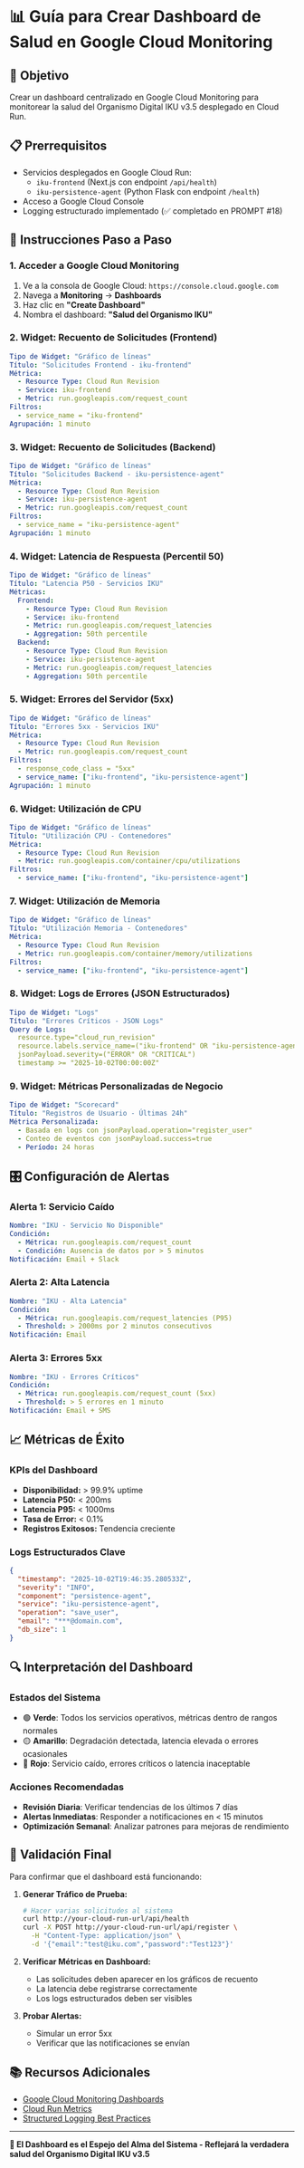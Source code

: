 # 📊 Guía para Crear Dashboard de Salud en Google Cloud Monitoring

## 🎯 Objetivo
Crear un dashboard centralizado en Google Cloud Monitoring para monitorear la salud del Organismo Digital IKU v3.5 desplegado en Cloud Run.

## 📋 Prerrequisitos
- Servicios desplegados en Google Cloud Run:
  - `iku-frontend` (Next.js con endpoint `/api/health`)
  - `iku-persistence-agent` (Python Flask con endpoint `/health`)
- Acceso a Google Cloud Console
- Logging estructurado implementado (✅ completado en PROMPT #18)

## 🚀 Instrucciones Paso a Paso

### 1. Acceder a Google Cloud Monitoring
1. Ve a la consola de Google Cloud: `https://console.cloud.google.com`
2. Navega a **Monitoring** → **Dashboards**
3. Haz clic en **"Create Dashboard"**
4. Nombra el dashboard: **"Salud del Organismo IKU"**

### 2. Widget: Recuento de Solicitudes (Frontend)
```yaml
Tipo de Widget: "Gráfico de líneas"
Título: "Solicitudes Frontend - iku-frontend"
Métrica:
  - Resource Type: Cloud Run Revision
  - Service: iku-frontend
  - Metric: run.googleapis.com/request_count
Filtros:
  - service_name = "iku-frontend"
Agrupación: 1 minuto
```

### 3. Widget: Recuento de Solicitudes (Backend)
```yaml
Tipo de Widget: "Gráfico de líneas"
Título: "Solicitudes Backend - iku-persistence-agent"
Métrica:
  - Resource Type: Cloud Run Revision
  - Service: iku-persistence-agent
  - Metric: run.googleapis.com/request_count
Filtros:
  - service_name = "iku-persistence-agent"
Agrupación: 1 minuto
```

### 4. Widget: Latencia de Respuesta (Percentil 50)
```yaml
Tipo de Widget: "Gráfico de líneas"
Título: "Latencia P50 - Servicios IKU"
Métricas:
  Frontend:
    - Resource Type: Cloud Run Revision
    - Service: iku-frontend
    - Metric: run.googleapis.com/request_latencies
    - Aggregation: 50th percentile
  Backend:
    - Resource Type: Cloud Run Revision
    - Service: iku-persistence-agent
    - Metric: run.googleapis.com/request_latencies
    - Aggregation: 50th percentile
```

### 5. Widget: Errores del Servidor (5xx)
```yaml
Tipo de Widget: "Gráfico de líneas"
Título: "Errores 5xx - Servicios IKU"
Métrica:
  - Resource Type: Cloud Run Revision
  - Metric: run.googleapis.com/request_count
Filtros:
  - response_code_class = "5xx"
  - service_name: ["iku-frontend", "iku-persistence-agent"]
Agrupación: 1 minuto
```

### 6. Widget: Utilización de CPU
```yaml
Tipo de Widget: "Gráfico de líneas"
Título: "Utilización CPU - Contenedores"
Métrica:
  - Resource Type: Cloud Run Revision
  - Metric: run.googleapis.com/container/cpu/utilizations
Filtros:
  - service_name: ["iku-frontend", "iku-persistence-agent"]
```

### 7. Widget: Utilización de Memoria
```yaml
Tipo de Widget: "Gráfico de líneas"
Título: "Utilización Memoria - Contenedores"
Métrica:
  - Resource Type: Cloud Run Revision
  - Metric: run.googleapis.com/container/memory/utilizations
Filtros:
  - service_name: ["iku-frontend", "iku-persistence-agent"]
```

### 8. Widget: Logs de Errores (JSON Estructurados)
```yaml
Tipo de Widget: "Logs"
Título: "Errores Críticos - JSON Logs"
Query de Logs:
  resource.type="cloud_run_revision"
  resource.labels.service_name=("iku-frontend" OR "iku-persistence-agent")
  jsonPayload.severity=("ERROR" OR "CRITICAL")
  timestamp >= "2025-10-02T00:00:00Z"
```

### 9. Widget: Métricas Personalizadas de Negocio
```yaml
Tipo de Widget: "Scorecard"
Título: "Registros de Usuario - Últimas 24h"
Métrica Personalizada:
  - Basada en logs con jsonPayload.operation="register_user"
  - Conteo de eventos con jsonPayload.success=true
  - Período: 24 horas
```

## 🎛️ Configuración de Alertas

### Alerta 1: Servicio Caído
```yaml
Nombre: "IKU - Servicio No Disponible"
Condición: 
  - Métrica: run.googleapis.com/request_count
  - Condición: Ausencia de datos por > 5 minutos
Notificación: Email + Slack
```

### Alerta 2: Alta Latencia
```yaml
Nombre: "IKU - Alta Latencia"
Condición:
  - Métrica: run.googleapis.com/request_latencies (P95)
  - Threshold: > 2000ms por 2 minutos consecutivos
Notificación: Email
```

### Alerta 3: Errores 5xx
```yaml
Nombre: "IKU - Errores Críticos"
Condición:
  - Métrica: run.googleapis.com/request_count (5xx)
  - Threshold: > 5 errores en 1 minuto
Notificación: Email + SMS
```

## 📈 Métricas de Éxito

### KPIs del Dashboard
- **Disponibilidad:** > 99.9% uptime
- **Latencia P50:** < 200ms
- **Latencia P95:** < 1000ms
- **Tasa de Error:** < 0.1%
- **Registros Exitosos:** Tendencia creciente

### Logs Estructurados Clave
```json
{
  "timestamp": "2025-10-02T19:46:35.280533Z",
  "severity": "INFO",
  "component": "persistence-agent",
  "service": "iku-persistence-agent",
  "operation": "save_user",
  "email": "***@domain.com",
  "db_size": 1
}
```

## 🔍 Interpretación del Dashboard

### Estados del Sistema
- 🟢 **Verde**: Todos los servicios operativos, métricas dentro de rangos normales
- 🟡 **Amarillo**: Degradación detectada, latencia elevada o errores ocasionales
- 🔴 **Rojo**: Servicio caído, errores críticos o latencia inaceptable

### Acciones Recomendadas
- **Revisión Diaria**: Verificar tendencias de los últimos 7 días
- **Alertas Inmediatas**: Responder a notificaciones en < 15 minutos
- **Optimización Semanal**: Analizar patrones para mejoras de rendimiento

## 🎯 Validación Final

Para confirmar que el dashboard está funcionando:

1. **Generar Tráfico de Prueba:**
   ```bash
   # Hacer varias solicitudes al sistema
   curl http://your-cloud-run-url/api/health
   curl -X POST http://your-cloud-run-url/api/register \
     -H "Content-Type: application/json" \
     -d '{"email":"test@iku.com","password":"Test123"}'
   ```

2. **Verificar Métricas en Dashboard:**
   - Las solicitudes deben aparecer en los gráficos de recuento
   - La latencia debe registrarse correctamente
   - Los logs estructurados deben ser visibles

3. **Probar Alertas:**
   - Simular un error 5xx
   - Verificar que las notificaciones se envían

## 📚 Recursos Adicionales

- [Google Cloud Monitoring Dashboards](https://cloud.google.com/monitoring/dashboards)
- [Cloud Run Metrics](https://cloud.google.com/run/docs/monitoring)
- [Structured Logging Best Practices](https://cloud.google.com/logging/docs/structured-logging)

---

**🏯 El Dashboard es el Espejo del Alma del Sistema - Reflejará la verdadera salud del Organismo Digital IKU v3.5**